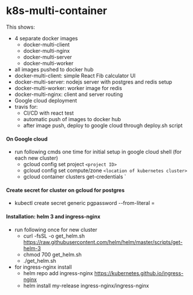 # k8s-multi-container

This shows: 
- 4 separate docker images
  - docker-multi-client
  - docker-multi-nginx
  - docker-multi-server
  - docker-multi-worker 
- all images pushed to docker hub
- docker-multi-client: simple React Fib calculator UI
- docker-multi-server: nodejs server with postgres and redis setup
- docker-multi-worker: worker image for redis
- docker-multi-nginx: client and server routing
- Google cloud deployment
- travis for:
  - CI/CD with react test
  - automatic push of images to docker hub
  - after image push, deploy to google cloud through deploy.sh script
  
  
#### On Google cloud  
- run following cmds one time for initial setup in google cloud shell (for each new cluster)
  - gcloud config set project `<project ID>`
  - gcloud config set compute/zone `<location of kubernetes cluster>`
  - gcloud container clusters get-credentials `<project name>

#### Create secret for cluster on gcloud for postgres
- kubectl create secret generic pgpassword --from-literal <KEY>=<password>

#### Installation: helm 3 and ingress-nginx
- run following once for new cluster
  - curl -fsSL -o get_helm.sh https://raw.githubusercontent.com/helm/helm/master/scripts/get-helm-3
  - chmod 700 get_helm.sh
  - ./get_helm.sh
- for ingress-nginx install
  - helm repo add ingress-nginx https://kubernetes.github.io/ingress-nginx
  - helm install my-release ingress-nginx/ingress-nginx